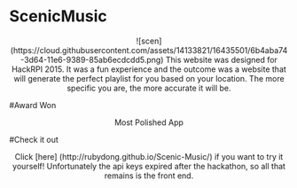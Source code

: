 # ScenicMusic

<p align="center">![scen](https://cloud.githubusercontent.com/assets/14133821/16435501/6b4aba74-3d64-11e6-9389-85ab6ecdcdd5.png)
This website was designed for HackRPI 2015. It was a fun experience and the outcome was a website that will generate the perfect playlist for you based on your location. The more specific you are, the more accurate it will be.

#Award Won
<p align="center">Most Polished App

#Check it out
<p align="center">Click [here] (http://rubydong.github.io/Scenic-Music/) if you want to try it yourself! Unfortunately the api keys expired after the hackathon, so all that remains is the front end. 
